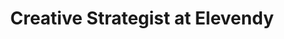 ---
layout: default
image: dave.jpg
name: Dave Cox
title: Creative Strategist at Elevendy
order: 15

social:
  - account: instagram
    username: davecox
  - account: twitter
    username: davecox  
    
---